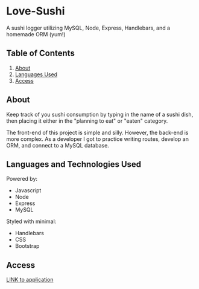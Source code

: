# Love-Sushi
A sushi logger utilizing MySQL, Node, Express, Handlebars, and a homemade ORM (yum!)

## Table of Contents
1. [About](#about)
2. [Languages Used](#languages)
3. [Access](#access) 

## About <a name="about"></a>

Keep track of you sushi consumption by typing in the name of a sushi dish, then placing it either in the "planning to eat" or "eaten" category.

The front-end of this project is simple and silly.  However, the back-end is more complex. As a developer I got to practice writing routes, develop an ORM, and connect to a MySQL database.

## Languages and Technologies Used <a name="languages"></a>

Powered by:
- Javascript
- Node
- Express
- MySQL

Styled with minimal:
- Handlebars
- CSS
- Bootstrap


## Access <a name="access"></a>

<a href="love-sushi.herokuapp.com/" target="_blank">LINK to application</a>
